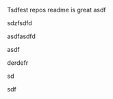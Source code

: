 Tsdfest repos readme is great asdf




sdzfsdfd


asdfasdfd


asdf

derdefr



sd

sdf












































































































































































































